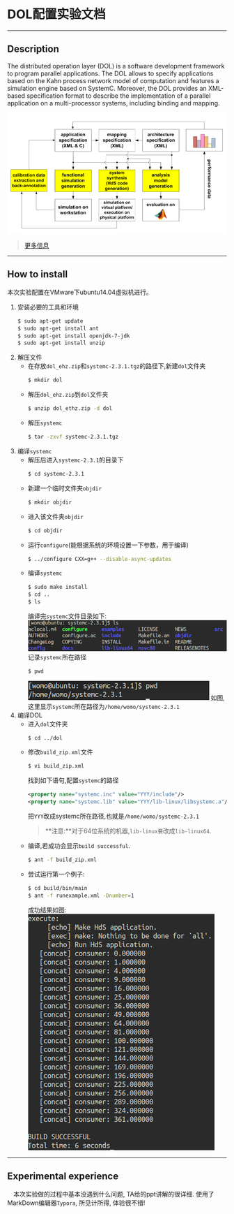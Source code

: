 

# DOL配置实验文档

---



## Description

The distributed operation layer (DOL) is a software development framework to program parallel applications. The DOL allows to specify applications based on the Kahn process network model of computation and features a simulation engine based on SystemC. Moreover, the DOL provides an XML-based specification format to describe the implementation of a parallel application on a multi-processor systems, including binding and mapping.

![fig1](image/fig1.png)

> [更多信息](www.tik.ee.ethz.ch/~shapes/dol.html)

---



## How to install

本次实验配置在VMware下ubuntu14.04虚拟机进行。

1. 安装必要的工具和环境
   ```bash
   $ sudo apt-get update
   $ sudo apt-get install ant
   $ sudo apt-get install openjdk-7-jdk
   $ sudo apt-get install unzip
   ```
2. 解压文件
   - 在存放`dol_ehz.zip`和`systemc-2.3.1.tgz`的路径下,新建`dol`文件夹
     ```bash
     $ mkdir dol
     ```
   - 解压`dol_ehz.zip`到`dol`文件夹
     ```bash
     $ unzip dol_ethz.zip -d dol
     ```
   - 解压`systemc`
     ```bash
     $ tar -zxvf systemc-2.3.1.tgz
     ```
3. 编译`systemc`
   - 解压后进入`systemc-2.3.1`的目录下
     ```bash
     $ cd systemc-2.3.1
     ```
   - 新建一个临时文件夹`objdir`
     ```bash
     $ mkdir objdir
     ```
   - 进入该文件夹`objdir`
     ```bash
     $ cd objdir
     ```
   - 运行`configure`(能根据系统的环境设置一下参数，用于编译)
     ```bash
     $ ../configure CXX=g++ --disable-async-updates
     ```
   - 编译`systemc`
     ```bash
     $ sudo make install
     $ cd ..
     $ ls
     ```
     编译完`systemc`文件目录如下:
     ![fig2](image/fig2.png)
     记录`systemc`所在路径
     ```bash
     $ pwd
     ```
     ![fig3](image/fig3.png)
     如图,这里显示`systemc`所在路径为`/home/womo/systemc-2.3.1`
4. 编译DOL
   - 进入`dol`文件夹
     ```bash
     $ cd ../dol
     ```
   - 修改`build_zip.xml`文件
     ```bash
     $ vi build_zip.xml
     ```
     找到如下语句,配置`systemc`的路径
     ```xml
     <property name="systemc.inc" value="YYY/include"/>
     <property name="systemc.lib" value="YYY/lib-linux/libsystemc.a"/>
     ```
     把`YYY`改成systemc所在路径,也就是`/home/womo/systemc-2.3.1`
     > **注意:**对于64位系统的机器,`lib-linux要`改成`lib-linux64`.
   - 编译,若成功会显示`build successful`.
     ```bash
     $ ant -f build_zip.xml
     ```
   - 尝试运行第一个例子:
     ```bash
     $ cd build/bin/main
     $ ant -f runexample.xml -Dnumber=1
     ```
     成功结果如图:
     ![fig4](image/fig4.png)
---

## Experimental experience

　本次实验做的过程中基本没遇到什么问题, TA给的ppt讲解的很详细. 使用了MarkDown编辑器`Typora`, 所见计所得, 体验很不错!
